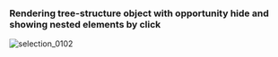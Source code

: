 ### Rendering tree-structure object with opportunity hide and showing nested elements by click

![selection_0102](https://user-images.githubusercontent.com/10757633/33305035-35bc5952-d41d-11e7-858e-d98d97fc6403.png)
